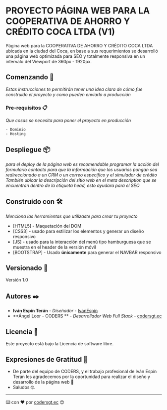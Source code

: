 # PROYECTO PÁGINA WEB PARA LA COOPERATIVA DE AHORRO Y CRÉDITO COCA LTDA (V1)

Página web para la COOPERATIVA DE AHORRO Y CRÉDITO COCA LTDA ubicada en la ciudad del Coca, en base a sus requerimientos se desarrolló una página web optimizada para SEO y totalmente responsiva en un intervalo del Viewport de 360px - 1920px.

## Comenzando 🚀

_Estas instrucciones te permitirán tener una idea clara de cómo fue construido el proyecto y como pueden enviarlo a producción_

### Pre-requisitos 📋

_Que cosas se necesita para poner el proyecto en producción_

```
- Dominio
- Hosting

```

## Despliegue 📦

_para el deploy de la página web es recomendable programar la acción del formulario contacto para que la información que los usuarios pongan sea redireccionado a un CRM o un correo especifico y el simulador de crédito_
_También ubicar la descripción del sitio web en el meta description que se encuentran dentro de la etiqueta head, esto ayudara para el SEO_

## Construido con 🛠️

_Menciona las herramientas que utilizaste para crear tu proyecto_

- [HTML5] - Maquetación del DOM
- [CSS3] - usado para estilizar los elementos y generar un diseño responsivo
- [JS] - usado para la interacción del menú tipo hamburguesa que se muestra en el header de la versión móvil
- [BOOTSTRAP] - Usado **únicamente** para generar el NAVBAR responsivo

## Versionado 📌

Versión 1.0

## Autores ✒️

- **Iván Espín Terán** - _Diseñador_ - [IvanEspin](https://instagram.com/ivanspintran)
- **Ángel Loor - CODERS ** - _Desarrollador Web Full Stack_ - [codersgt.ec](https://facebook.com/codersgt.ec)

## Licencia 📄

Este proyecto está bajo la Licencia de software libre.

## Expresiones de Gratitud 🎁

- De parte del equipo de CODERS, y el trabajo profesional de Iván Espín Terán les agradecemos por la oportunidad para realizar el diseño y desarrollo de la página web 📢
- Saludos 🤓.

---

⌨️ con ❤️ por [codersgt.ec](https://facebook.com/codersgt.ec) 😊
